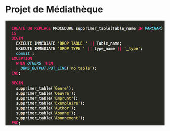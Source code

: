 # Projet de Médiathèque 
![alt Médiathèque image 1](https://raw.githubusercontent.com/belarfaoui-zakaria/psql/master/pictures/1.png)
